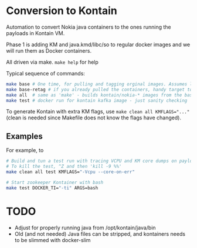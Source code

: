 # Conversion to Kontain

Automation to convert Nokia java containers to the ones running the payloads in Kontain VM.

Phase 1 is adding KM and java.kmd/libc/so to regular docker images and we will run them as Docker containers.

All driven via make. `make help` for help

Typical sequence of commands:

```bash
make base # One time, for pulling and tagging orginal images. Assumes login.
make base-retag # if you already pulled the containers, handy target to prep them for 'make all'
make all  # same as 'make' - builds kontain/nokia-* images from the base ones
make test # docker run for kontain kafka image - just sanity checking
```

To generate Kontain with extra KM flags, use `make clean all KMFLAGS="..."` (clean is needed since Makefile does not know the flags have changed).

## Examples

For example, to

```bash
# Build and tun a test run with tracing VCPU and KM core dumps on payload errors
# To kill the test, ^Z and then 'kill -9 %%'
make clean all test KMFLAGS="-Vcpu --core-on-err"

# Start zookeeper Kontainer with bash
make test DOCKER_TI="-ti" ARGS=bash
```

# TODO

* Adjust for properly running java from /opt/kontain/java/bin
* Old (and not needed) Java files can be stripped, and kontainers needs to be slimmed with docker-slim
